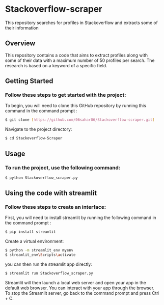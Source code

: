 # Stackoverflow-scraper
This repository searches for profiles in Stackoverflow and extracts some of their information


## Overview

This repository contains a code that aims to extract profiles along with some of their data with a maximum number of 50 profiles per search. The research is based on a keyword of a specific field.
## Getting Started

### Follow these steps to get started with the project:
To begin, you will need to clone this GitHub repository by running this command in the command prompt :
```bash
$ git clone [https://github.com/06sahar06/Stackoverflow-scraper.git]
```
Navigate to the project directory:
```bash 
$ cd Stackoverflow-Scraper
```

## Usage

### To run the project, use the following command:
```bash
$ python Stackoverflow_scraper.py
```


## Using the code with streamlit
### Follow these steps to create an interface:
First, you will need to install streamlit by running the following command in the command prompt :
```bash
$ pip install streamlit
```
Create a virtual environment:

```bash
$ python -m streamlit_env myenv
$ streamlit_env\Scripts\activate
```

you can then run the streamlit app directly:
```bash
$ streamlit run Stackoverflow_scraper.py
```
Streamlit will then launch a local web server and open your app in the default web browser. You can interact with your app through the browser.
To stop the Streamlit server, go back to the command prompt and press Ctrl + C.

